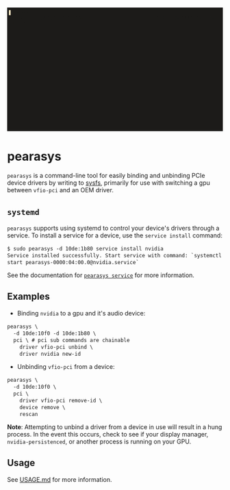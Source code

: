 ![pearasys demo](docs/demo.gif)

# pearasys

`pearasys` is a command-line tool for easily binding and unbinding PCIe device drivers by writing to [sysfs](https://www.kernel.org/doc/Documentation/ABI/testing/sysfs-bus-pci), primarily for use with switching a gpu between `vfio-pci` and an OEM driver.

## `systemd`

`pearasys` supports using systemd to control your device's drivers through a service. To install a service for a device, use the `service install` command:

```console
$ sudo pearasys -d 10de:1b80 service install nvidia
Service installed successfully. Start service with command: `systemctl start pearasys-0000:04:00.0@nvidia.service`
```

See the documentation for [`pearasys service`](./docs/USAGE.md#pearasys-service) for more information.

## Examples

- Binding `nvidia` to a gpu and it's audio device:

```console
pearasys \
  -d 10de:10f0 -d 10de:1b80 \
  pci \ # pci sub commands are chainable
    driver vfio-pci unbind \
    driver nvidia new-id
```

- Unbinding `vfio-pci` from a device:

```console
pearasys \
  -d 10de:10f0 \
  pci \
    driver vfio-pci remove-id \
    device remove \
    rescan
```

**Note**: Attempting to unbind a driver from a device in use will result in a hung process. In the event this occurs, check to see if your display manager, `nvidia-persistenced`, or another process is running on your GPU.

## Usage

See [USAGE.md](docs/USAGE.md) for more information.

